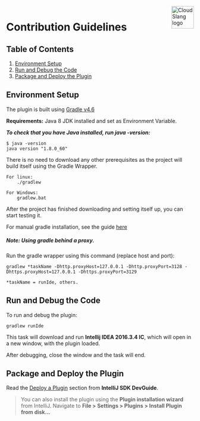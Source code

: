 <a href="http://cloudslang.io/">
    <img src="https://camo.githubusercontent.com/ece898cfb3a9cc55353e7ab5d9014cc314af0234/687474703a2f2f692e696d6775722e636f6d2f696849353630562e706e67" alt="CloudSlang logo" title="CloudSlang" align="right" height="60"/>
</a>

Contribution Guidelines
=======================

## Table of Contents

  1. [Environment Setup](#environment-setup)
  2. [Run and Debug the Code](#run-and-debug-the-code)
  3. [Package and Deploy the Plugin](#package-and-deploy-the-plugin)

<a name="environment-setup"/>

## Environment Setup

The plugin is built using [Gradle v4.6](https://gradle.org/releases)

**Requirements:** Java 8 JDK installed and set as Environment Variable.
   
   ***To check that you have Java installed, run java -version:***
    
    $ java -version
    java version "1.8.0_60"  
   
There is no need to download any other prerequisites as the project will build itself using the Gradle Wrapper.

    For linux:
        ./gradlew
    
    For Windows:
        gradlew.bat
        
After the project has finished downloading and setting itself up, you can start testing it.

For manual gradle installation, see the guide [here](https://gradle.org/install#manually)
        
##### Note: Using gradle behind a proxy. 

Run the gradle wrapper using this command (replace host and port):

    gradlew *taskName -Dhttp.proxyHost=127.0.0.1 -Dhttp.proxyPort=3128 -Dhttps.proxyHost=127.0.0.1 -Dhttps.proxyPort=3129

    *taskName = runIde, others.

<a name="run-and-debug-the-code"/> 

## Run and Debug the Code

To run and debug the plugin:

    gradlew runIde
    
This task will download and run **Intellij IDEA 2016.3.4 IC**, which will open in a new window, with the plugin loaded. 

After debugging, close the window and the task will end. 

<a name="package-and-deploy-the-plugin"/> 

## Package and Deploy the Plugin

Read the [Deploy a  Plugin](http://www.jetbrains.org/intellij/sdk/docs/basics/getting_started/deploying_plugin.html) section from __IntelliJ SDK DevGuide__.  
> You can also install the plugin using the __Plugin installation wizard__ from IntelliJ. Navigate to __File > Settings > Plugins > Install Plugin from disk...__